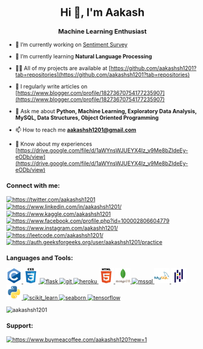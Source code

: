 <h1 align="center">Hi 👋, I'm Aakash</h1>
<h3 align="center">Machine Learning Enthusiast</h3>

- 🔭 I’m currently working on [Sentiment Survey](https://github.com/aakashsh1201/Sentiment_Analysis_NLP)

- 🌱 I’m currently learning **Natural Language Processing**

- 👨‍💻 All of my projects are available at [https://github.com/aakashsh1201?tab=repositories](https://github.com/aakashsh1201?tab=repositories)

- 📝 I regularly write articles on [https://www.blogger.com/profile/18273670754177235907](https://www.blogger.com/profile/18273670754177235907)

- 💬 Ask me about **Python, Machine Learning, Exploratory Data Analysis, MySQL, Data Structures, Object Oriented Programming**

- 📫 How to reach me **aakashsh1201@gmail.com**

- 📄 Know about my experiences [https://drive.google.com/file/d/1aWYnsWJUEYX4Iz_v9Me8bZIdeEy-eODb/view](https://drive.google.com/file/d/1aWYnsWJUEYX4Iz_v9Me8bZIdeEy-eODb/view)

<h3 align="left">Connect with me:</h3>
<p align="left">
<a href="https://twitter.com/https://twitter.com/aakashsh1201" target="blank"><img align="center" src="https://raw.githubusercontent.com/rahuldkjain/github-profile-readme-generator/master/src/images/icons/Social/twitter.svg" alt="https://twitter.com/aakashsh1201" height="30" width="40" /></a>
<a href="https://linkedin.com/in/https://www.linkedin.com/in/aakashsh1201/" target="blank"><img align="center" src="https://raw.githubusercontent.com/rahuldkjain/github-profile-readme-generator/master/src/images/icons/Social/linked-in-alt.svg" alt="https://www.linkedin.com/in/aakashsh1201/" height="30" width="40" /></a>
<a href="https://kaggle.com/https://www.kaggle.com/aakashsh1201" target="blank"><img align="center" src="https://raw.githubusercontent.com/rahuldkjain/github-profile-readme-generator/master/src/images/icons/Social/kaggle.svg" alt="https://www.kaggle.com/aakashsh1201" height="30" width="40" /></a>
<a href="https://fb.com/https://www.facebook.com/profile.php?id=100002806604779" target="blank"><img align="center" src="https://raw.githubusercontent.com/rahuldkjain/github-profile-readme-generator/master/src/images/icons/Social/facebook.svg" alt="https://www.facebook.com/profile.php?id=100002806604779" height="30" width="40" /></a>
<a href="https://instagram.com/https://www.instagram.com/aakashh1201/" target="blank"><img align="center" src="https://raw.githubusercontent.com/rahuldkjain/github-profile-readme-generator/master/src/images/icons/Social/instagram.svg" alt="https://www.instagram.com/aakashh1201/" height="30" width="40" /></a>
<a href="https://www.leetcode.com/https://leetcode.com/aakashsh1201/" target="blank"><img align="center" src="https://raw.githubusercontent.com/rahuldkjain/github-profile-readme-generator/master/src/images/icons/Social/leet-code.svg" alt="https://leetcode.com/aakashsh1201/" height="30" width="40" /></a>
<a href="https://auth.geeksforgeeks.org/user/https://auth.geeksforgeeks.org/user/aakashsh1201/practice" target="blank"><img align="center" src="https://raw.githubusercontent.com/rahuldkjain/github-profile-readme-generator/master/src/images/icons/Social/geeks-for-geeks.svg" alt="https://auth.geeksforgeeks.org/user/aakashsh1201/practice" height="30" width="40" /></a>
</p>

<h3 align="left">Languages and Tools:</h3>
<p align="left"> <a href="https://www.cprogramming.com/" target="_blank" rel="noreferrer"> <img src="https://raw.githubusercontent.com/devicons/devicon/master/icons/c/c-original.svg" alt="c" width="40" height="40"/> </a> <a href="https://www.w3schools.com/css/" target="_blank" rel="noreferrer"> <img src="https://raw.githubusercontent.com/devicons/devicon/master/icons/css3/css3-original-wordmark.svg" alt="css3" width="40" height="40"/> </a> <a href="https://flask.palletsprojects.com/" target="_blank" rel="noreferrer"> <img src="https://www.vectorlogo.zone/logos/pocoo_flask/pocoo_flask-icon.svg" alt="flask" width="40" height="40"/> </a> <a href="https://git-scm.com/" target="_blank" rel="noreferrer"> <img src="https://www.vectorlogo.zone/logos/git-scm/git-scm-icon.svg" alt="git" width="40" height="40"/> </a> <a href="https://heroku.com" target="_blank" rel="noreferrer"> <img src="https://www.vectorlogo.zone/logos/heroku/heroku-icon.svg" alt="heroku" width="40" height="40"/> </a> <a href="https://www.w3.org/html/" target="_blank" rel="noreferrer"> <img src="https://raw.githubusercontent.com/devicons/devicon/master/icons/html5/html5-original-wordmark.svg" alt="html5" width="40" height="40"/> </a> <a href="https://www.mongodb.com/" target="_blank" rel="noreferrer"> <img src="https://raw.githubusercontent.com/devicons/devicon/master/icons/mongodb/mongodb-original-wordmark.svg" alt="mongodb" width="40" height="40"/> </a> <a href="https://www.microsoft.com/en-us/sql-server" target="_blank" rel="noreferrer"> <img src="https://www.svgrepo.com/show/303229/microsoft-sql-server-logo.svg" alt="mssql" width="40" height="40"/> </a> <a href="https://www.mysql.com/" target="_blank" rel="noreferrer"> <img src="https://raw.githubusercontent.com/devicons/devicon/master/icons/mysql/mysql-original-wordmark.svg" alt="mysql" width="40" height="40"/> </a> <a href="https://pandas.pydata.org/" target="_blank" rel="noreferrer"> <img src="https://raw.githubusercontent.com/devicons/devicon/2ae2a900d2f041da66e950e4d48052658d850630/icons/pandas/pandas-original.svg" alt="pandas" width="40" height="40"/> </a> <a href="https://www.python.org" target="_blank" rel="noreferrer"> <img src="https://raw.githubusercontent.com/devicons/devicon/master/icons/python/python-original.svg" alt="python" width="40" height="40"/> </a> <a href="https://scikit-learn.org/" target="_blank" rel="noreferrer"> <img src="https://upload.wikimedia.org/wikipedia/commons/0/05/Scikit_learn_logo_small.svg" alt="scikit_learn" width="40" height="40"/> </a> <a href="https://seaborn.pydata.org/" target="_blank" rel="noreferrer"> <img src="https://seaborn.pydata.org/_images/logo-mark-lightbg.svg" alt="seaborn" width="40" height="40"/> </a> <a href="https://www.tensorflow.org" target="_blank" rel="noreferrer"> <img src="https://www.vectorlogo.zone/logos/tensorflow/tensorflow-icon.svg" alt="tensorflow" width="40" height="40"/> </a> </p>



<p><img align="center" src="https://github-readme-streak-stats.herokuapp.com/?user=aakashsh1201&" alt="aakashsh1201" /></p>

<h3 align="left">Support:</h3>
<p><a href="https://www.buymeacoffee.com/https://www.buymeacoffee.com/aakashsh120?new=1"> <img align="center" src="https://cdn.buymeacoffee.com/buttons/v2/default-yellow.png" height="50" width="210" alt="https://www.buymeacoffee.com/aakashsh120?new=1" /></a></p>

